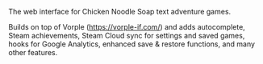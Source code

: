 The web interface for Chicken Noodle Soap text adventure games.

Builds on top of Vorple (https://vorple-if.com/) and adds autocomplete, Steam
achievements, Steam Cloud sync for settings and saved games, hooks for Google
Analytics, enhanced save & restore functions, and many other features.
